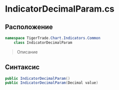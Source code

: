 
# IndicatorDecimalParam.cs
## Расположение
```csharp
namespace TigerTrade.Chart.Indicators.Common  
    class IndicatorDecimalParam
```

> Описание

## Синтаксис
```csharp
public IndicatorDecimalParam()
public IndicatorDecimalParam(Decimal value)

```
